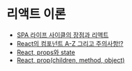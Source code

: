 # 리액트 이론

- [SPA 라이프 사이클의 장점과 리액트](https://gmlthd0908.blog.me/221746568540)
- [React의 컴포넌트 A-Z 그리고 주의사항!?](https://gmlthd0908.blog.me/221746719717)
- [React, props와 state](https://gmlthd0908.blog.me/221746783613)
- [React, prop(children, method, object)](https://blog.naver.com/gmlthd0908/221747922862)
